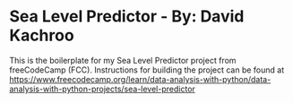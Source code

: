 # Sea Level Predictor - By: David Kachroo

This is the boilerplate for my Sea Level Predictor project from freeCodeCamp (FCC). Instructions for building the project can be found at https://www.freecodecamp.org/learn/data-analysis-with-python/data-analysis-with-python-projects/sea-level-predictor

